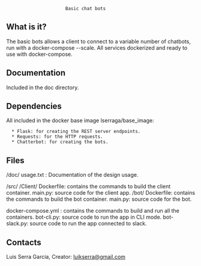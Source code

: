 
                          Basic chat bots

  What is it?
  -----------

  The basic bots allows a client to connect to a variable number of chatbots, 
  run with a docker-compose --scale. All services dockerized and ready to use
  with docker-compose.

  Documentation
  -------------

  Included in the doc directory.

  Dependencies
  ------------

  All included in the docker base image lserraga/base_image:

      * Flask: for creating the REST server endpoints.
      * Requests: for the HTTP requests.
      * Chatterbot: for creating the bots.

  Files
  --------

  /doc/
      usage.txt : Documentation of the design usage.

  /src/
      /Client/
          Dockerfile: contains the commands to build the client container.
          main.py: source code for the client app.
      /bot/
          Dockerfile: contains the commands to build the bot container.
          main.py: source code for the bot.

  docker-compose.yml : contains the commands to build and run all the containers.
  bot-cli.py: source code to run the app in CLI mode.
  bot-slack.py: source code to run the app connected to slack.

  Contacts
  --------

  Luis Serra Garcia, Creator: luikserra@gmail.com
